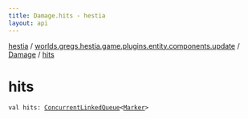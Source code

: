 ```yaml
---
title: Damage.hits - hestia
layout: api
---
```


<div class='api-docs-breadcrumbs'><a href="../../index.html">hestia</a> / <a href="../index.html">worlds.gregs.hestia.game.plugins.entity.components.update</a> / <a href="index.html">Damage</a> / <a href="./hits.html">hits</a></div>

# hits

<div class="signature"><code><span class="keyword">val </span><span class="identifier">hits</span><span class="symbol">: </span><a href="http://docs.oracle.com/javase/9/docs/api/java/util/concurrent/ConcurrentLinkedQueue.html"><span class="identifier">ConcurrentLinkedQueue</span></a><span class="symbol">&lt;</span><a href="../../worlds.gregs.hestia.game.update/-marker/index.html"><span class="identifier">Marker</span></a><span class="symbol">&gt;</span></code></div>
